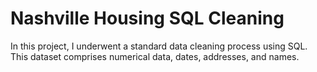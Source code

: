 # Nashville Housing SQL Cleaning
In this project, I underwent a standard data cleaning process using SQL. This dataset comprises numerical data, dates, addresses, and names.
